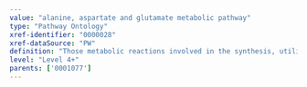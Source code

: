 ```yaml
---
value: "alanine, aspartate and glutamate metabolic pathway"
type: "Pathway Ontology"
xref-identifier: "0000028"
xref-dataSource: "PW"
definition: "Those metabolic reactions involved in the synthesis, utilization and/or degradation of alanine, aspartate and glutamate.|The definition was compiled based on the information on alanine and aspartate available at OneLook."
level: "Level 4+"
parents: ['0001077']
---
```

